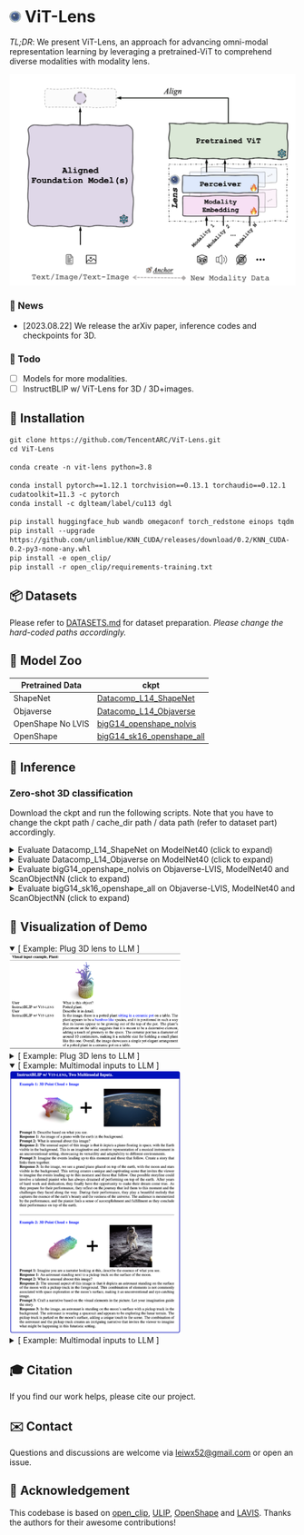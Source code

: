 # <img src="assets/logo.png" alt="logo" style="zoom:4%;" /> ViT-Lens
*TL;DR*: We present ViT-Lens, an approach for advancing omni-modal representation learning by leveraging a pretrained-ViT to comprehend diverse modalities with modality lens.
<p align="center">
    <img src="assets/pipeline.png" alt="vit-lens" width="600" />
</p>

### 📢 News
<!--  -->
- [2023.08.22] We release the arXiv paper, inference codes and checkpoints for 3D.

### 📝 Todo
- [ ] Models for more modalities.
- [ ] InstructBLIP w/ ViT-Lens for 3D / 3D+images.

## 🔨 Installation
```shell
git clone https://github.com/TencentARC/ViT-Lens.git
cd ViT-Lens

conda create -n vit-lens python=3.8

conda install pytorch==1.12.1 torchvision==0.13.1 torchaudio==0.12.1 cudatoolkit=11.3 -c pytorch
conda install -c dglteam/label/cu113 dgl

pip install huggingface_hub wandb omegaconf torch_redstone einops tqdm
pip install --upgrade https://github.com/unlimblue/KNN_CUDA/releases/download/0.2/KNN_CUDA-0.2-py3-none-any.whl
pip install -e open_clip/
pip install -r open_clip/requirements-training.txt
```

## 📦 Datasets
Please refer to [DATASETS.md](DATASETS.md) for dataset preparation. *Please change the hard-coded paths accordingly.*

## 🧩 Model Zoo
| Pretrained Data   | ckpt                                                         |
| ----------------- | ------------------------------------------------------------ |
| ShapeNet          | [Datacomp_L14_ShapeNet](https://huggingface.co/TencentARC/ViT-Lens/blob/main/Datacomp_L14_ShapeNet.pt) |
| Objaverse         | [Datacomp_L14_Objaverse](https://huggingface.co/TencentARC/ViT-Lens/blob/main/Datacomp_L14_objaverse.pt) |
| OpenShape No LVIS | [bigG14_openshape_nolvis](https://huggingface.co/TencentARC/ViT-Lens/blob/main/bigG14_openshape_nolvis.pt) |
| OpenShape         | [bigG14_sk16_openshape_all](https://huggingface.co/TencentARC/ViT-Lens/blob/main/bigG14_sk16_openshape_all.pt) |



## 🚀 Inference
### Zero-shot 3D classification
Download the ckpt and run the following scripts. Note that you have to change the ckpt path / cache_dir path / data path (refer to dataset part) accordingly.
<details>
  <summary>Evaluate Datacomp_L14_ShapeNet on ModelNet40 (click to expand)</summary>

```shell
cd open_clip
torchrun --nproc_per_node=1 ./src/training/zeroshot_inference_3d.py \
    --cache_dir /path_to/cache_dir \
    --val-data modelnet40 --val_data_prompt modelnet40_64 \
    --visual_modality_type 3dpc --dataset-type 3dpc --pc_npoints 8192 \
    --n_tower 3 \
    --use_perceiver --perceiver_cross_dim_head 64 --perceiver_latent_dim 1024 --perceiver_latent_dim_head 64 --perceiver_latent_heads 16 --perceiver_num_latents 256 --perceiver_self_per_cross_attn 6 --perceiver_weight_tie_layers \
    --use_visual_adapter \
    --batch-size 32 \
    --model ViT-L-14 --pretrained datacomp_xl_s13b_b90k \
    --name inference_Datacomp_L14_ShapeNet \
    --resume /path_to/Datacomp_L14_ShapeNet.pt
```
</details>

<details>
  <summary>Evaluate Datacomp_L14_Objaverse on ModelNet40 (click to expand)</summary>

```shell
cd open_clip
torchrun --nproc_per_node=1 ./src/training/zeroshot_inference_3d.py \
  --cache_dir /path_to/cache_dir \
  --val-data modelnet40 --val_data_prompt modelnet40_64 \
  --visual_modality_type 3dpc --dataset-type 3dpc --pc_npoints 8192 \
  --n_tower 3 \
  --use_perceiver --perceiver_cross_dim_head 64 --perceiver_latent_dim 1024 --perceiver_latent_dim_head 64 --perceiver_latent_heads 16 --perceiver_num_latents 256 --perceiver_self_per_cross_attn 6 \
  --use_visual_adapter \
  --batch-size 32 \
  --model ViT-L-14 --pretrained datacomp_xl_s13b_b90k \
  --name inference_Datacomp_L14_Objaverse \
  --resume /path_to/Datacomp_L14_Objaverse.pt
```
</details>

<details>
  <summary>Evaluate bigG14_openshape_nolvis on Objaverse-LVIS, ModelNet40 and ScanObjectNN (click to expand)</summary>

```shell
cd OpenShape
torchrun --nproc_per_node=8 ./src/inference.py \
    --trial_name inference-bigG14_openshape_nolvis --clip-model ViT-bigG-14 --pretrained laion2b_s39b_b160k --cache_dir /path_to/cache_dir \
    --use_perceiver --use_visual_adapter \
    --visual_modality_type 3dpc --pc_tokenizer pnsa \
    --pc_in_channel 6 --pc_radius 0.2 --pc_npoints 10000 --pc_num_group 512 --pc_group_size 64 --pc_trans_dim 256 \
    --perceiver_input_chan 256 --perceiver_cross_dim_head 104 --perceiver_latent_dim 1664 --perceiver_latent_dim_head 104 --perceiver_latent_heads 16 \
    --perceiver_num_latents 256 --perceiver_self_per_cross_attn 4 --perceiver_depth 2 --perceiver_weight_tie_layers \
    --precision fp32 \
    --resume /path_to/bigG14_openshape_nolvis.pt \
    dataset.train_batch_size=16 dataset.test_batch_size=32 \
    model.name=clipbind \
    model.use_dense=True 
```
</details>

<details>
  <summary>Evaluate bigG14_sk16_openshape_all on Objaverse-LVIS, ModelNet40 and ScanObjectNN (click to expand)</summary>

```shell
cd OpenShape
torchrun --nproc_per_node=8 ./src/inference.py \
    --trial_name inference-ViTG14-sk16ul2-D4-bs512 --clip-model ViT-bigG-14 --pretrained laion2b_s39b_b160k --cache_dir /path_to/cache_dir \
    --use_perceiver --use_visual_adapter \
    --visual_modality_type 3dpc --pc_tokenizer pnsa \
    --pc_in_channel 6 --pc_radius 0.2 --pc_npoints 10000 --pc_num_group 512 --pc_group_size 64 --pc_trans_dim 256 \
    --perceiver_input_chan 256 --perceiver_cross_dim_head 104 --perceiver_latent_dim 1664 --perceiver_latent_dim_head 104 --perceiver_latent_heads 16 \
    --perceiver_num_latents 256 --perceiver_self_per_cross_attn 4 --perceiver_depth 4 \
    --resume /path_to/bigG14_sk16_openshape_all.pt \
    --skip-trans-first-n-layers 16 \
    dataset.train_batch_size=16 dataset.test_batch_size=32 \
    model.name=clipbind \
    model.use_dense=True  
```
</details>




## 👀 Visualization of Demo
<details open><summary>[ Example: Plug 3D lens to LLM ]</summary><img src="./assets/e_3d_plant.png" alt="plant" style="width: 60%; height: auto;">
</details>

<details close><summary>[ Example: Plug 3D lens to LLM ]</summary><img src="./assets/e_3d_piano.png" alt="piano" style="width: 60%; height: auto;">
</details>

<details open><summary>[ Example: Multimodal inputs to LLM ]</summary><img src="./assets/e_mm2.png" alt="mm2" style="width: 60%; height: auto;">
</details>

<details close><summary>[ Example: Multimodal inputs to LLM ]</summary><img src="./assets/e_mm3.png" alt="mm3" style="width: 60%; height: auto;">
</details>


## 🎓 Citation
If you find our work helps, please cite our project.


## ✉️ Contact
Questions and discussions are welcome via leiwx52@gmail.com or open an issue.


## 🙏 Acknowledgement

This codebase is based on [open_clip](https://github.com/mlfoundations/open_clip), [ULIP](https://github.com/salesforce/ULIP), [OpenShape](https://github.com/Colin97/OpenShape_code) and [LAVIS](https://github.com/salesforce/LAVIS). Thanks the authors for their awesome contributions!
